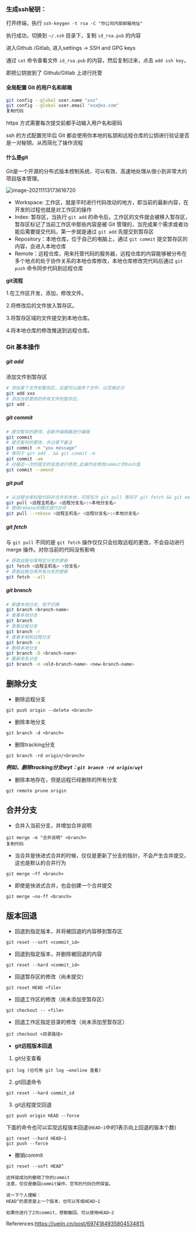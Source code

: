 ### 生成ssh秘钥：

打开终端，执行 `ssh-keygen -t rsa -C "你公司内部邮箱地址"`

执行成功，切换到 `~/.ssh` 目录下，复制 `id_rsa.pub` 的内容

 进入Github /Gitlab, 进入settings -> SSH and GPG keys

通过 `cat` 命令查看文件 `id_rsa.pub` 的内容，然后复制过来，点击 `add ssh key`，

即把公钥放到了 Github/Gitlab 上进行托管

#### 全局配置 Git 的用户名和邮箱

```bash
git config --global user.name "xxx"
git config --global user.email "xxx@xx.com"
复制代码
```

https 方式需要每次提交前都手动输入用户名和密码

ssh 的方式配置完毕后 Git 都会使用你本地的私钥和远程仓库的公钥进行验证是否是一对秘钥，从而简化了操作流程

#### 什么是git

Git是一个开源的分布式版本控制系统，可以有效、高速地处理从很小到非常大的项目版本管理。

![image-20211113173616720](C:\Users\zjx_n\AppData\Roaming\Typora\typora-user-images\image-20211113173616720.png)

* Workspace: 工作区，就是平时进行代码改动的地方，即当前的最新内容，在开发的过程也就是对工作区的操作
* Index: 暂存区，当执行 `git add` 的命令后，工作区的文件就会被移入暂存区，暂存区标记了当前工作区中那些内容是被 Git 管理的，当完成某个需求或者功能后需要提交代码，第一步就是通过 `git add` 先提交到暂存区
* Repository：本地仓库，位于自己的电脑上，通过 `git commit` 提交暂存区的内容，会进入本地仓库
* Remote：远程仓库，用来托管代码的服务器，远程仓库的内容能够被分布在多个地点的处于协作关系的本地仓库修改，本地仓库修改完代码后通过 `git push` 命令同步代码到远程仓库

**git流程**

1.在工作区开发，添加，修改文件。 

2.将修改后的文件放入暂存区。

3.将暂存区域的文件提交到本地仓库。 

4.将本地仓库的修改推送到远程仓库。

### Git 基本操作

##### git add

添加文件到暂存区

```bash
# 添加某个文件到暂存区，后面可以跟多个文件，以空格区分
git add xxx
# 添加当前更改的所有文件到暂存区。
git add .
```

##### git commit

```bash
# 提交暂存的更改，会新开编辑器进行编辑
git commit 
# 提交暂存的更改，并记录下备注
git commit -m "you message"
# 等同于 git add . && git commit -m
git commit -am
# 对最近一次的提交的信息进行修改,此操作会修改commit的hash值
git commit --amend
```

##### git pull

```bash
# 从远程仓库拉取代码并合并到本地，可简写为 git pull 等同于 git fetch && git merge 
git pull <远程主机名> <远程分支名>:<本地分支名>
# 使用rebase的模式进行合并
git pull --rebase <远程主机名> <远程分支名>:<本地分支名>
```

##### git fetch

与 `git pull` 不同的是 `git fetch` 操作仅仅只会拉取远程的更改，不会自动进行 merge 操作。对你当前的代码没有影响

```bash
# 获取远程仓库特定分支的更新
git fetch <远程主机名> <分支名>
# 获取远程仓库所有分支的更新
git fetch --all
```

##### git branch

```bash
# 新建本地分支，但不切换
git branch <branch-name> 
# 查看本地分支
git branch
# 查看远程分支
git branch -r
# 查看本地和远程分支
git branch -a
# 删除本地分支
git branch -D <branch-nane>
# 重新命名分支
git branch -m <old-branch-name> <new-branch-name>
```

## 删除分支

- 删除远程分支

```
git push origin --delete <branch>
```

- 删除本地分支

```
git branch -d <branch>
```

- 删除tracking分支

```
git branch -rd origin/<branch>
```

***例如，删除tracking分支wyt：`git branch -rd origin/wyt`***

- 删除本地存在，但是远程已经删除的所有分支

```
git remote prune origin
```

## 合并分支

- 合并入当前分支，并增加合并说明

```
git merge -m "合并说明" <branch>
复制代码
```

- 当合并是快进式合并的时候，仅仅是更新了分支的指针，不会产生合并提交，这也是默认的合并行为

```
git merge –ff <branch> 
```

- 即使是快进式合并，也会创建一个合并提交

```
git merge –no-ff <branch> 
```

## 版本回退

- 回退到指定版本，并将被回退的内容移到暂存区

```
git reset --soft <commit_id>
```

- 回退到指定版本，并删除被回退的内容

```
git reset --hard <commit_id>
```

- 回退暂存区的修改（尚未提交）

```
git reset HEAD <file>
```

- 回退工作区的修改（尚未添加至暂存区）

```
git checkout -- <file>
```

- 回退工作区指定目录的修改（尚未添加至暂存区）

```
git checkout <目录路径>
```

- **git远程版本回退**

1. git分支查看

```
git log (也可用 git log –oneline 查看)
```

2. git回退命令

```
git reset --hard commit_id
```

3. git远程提交回退

```
git push origin HEAD --force
```

下面的命令也可以实现远程版本回退(`HEAD~1`中的1表示向上回退的版本个数)

```
git reset --hard HEAD~1
git push --force
```

* 撤销commit

````
git reset --soft HEAD^

这样就成功的撤销了你的commit
注意，仅仅是撤回commit操作，您写的代码仍然保留。

说一下个人理解：
HEAD^的意思是上一个版本，也可以写成HEAD~1

如果你进行了2次commit，想都撤回，可以使用HEAD~2
````



References:https://juejin.cn/post/6974184935804534815